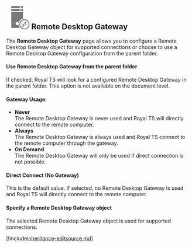 ## ![](/r2021/images/RoyalTS/Application/SVG_PageRDSGateway_32.svg#img_header) Remote Desktop Gateway
The **Remote Desktop Gateway** page allows you to configure a Remote Desktop Gateway object for supported connections or choose to use a Remote Desktop Gateway configuration from the parent folder.

#### Use Remote Desktop Gateway from the parent folder
If checked, Royal TS will look for a configured Remote Desktop Gateway in the parent folder. This option is not available on the document level.

#### Gateway Usage:
- **Never**  
  The Remote Desktop Gateway is never used and Royal TS will directly connect to the remote computer.
- **Always**  
  The Remote Desktop Gateway is always used and Royal TS connect to the remote computer through the gateway.
- **On Demand**  
  The Remote Desktop Gateway will only be used if direct connection is not possible.

#### Direct Connect (No Gateway)
This is the default value. If selected, no Remote Desktop Gateway is used and Royal TS will directly connect to the remote computer.

#### Specify a Remote Desktop Gateway object
The selected Remote Desktop Gateway object is used for supported connections.

[!include[inheritance-editsource.md](~/royalts/_shared/inheritance-editsource.md)]
